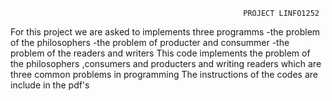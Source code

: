                                                         PROJECT LINFO1252
For this project we are asked to implements three programms
-the problem of the philosophers
-the problem of producter and consummer
-the problem of the readers and writers
This code implements the problem of the philosophers ,consumers and producters and writing readers which are three common problems in programming
The instructions of the codes are include in the pdf's 
